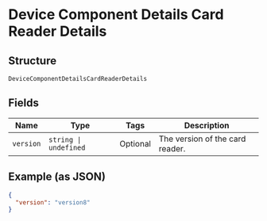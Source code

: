 <!-- Optimized: 2025-10-06 -->
<!-- RPM: 1.6.2.1.1.6.2.1_device-component-details-card-reader-details_20251006 -->
<!-- Session: E2E RPM DNA Application -->
<!-- AOM: RND (Reggie & Dro) -->
<!-- COI: TECHNOLOGY -->
<!-- RPM: HIGH -->
<!-- ACTION: BUILD -->


# Device Component Details Card Reader Details

## Structure

`DeviceComponentDetailsCardReaderDetails`

## Fields

| Name | Type | Tags | Description |
|  --- | --- | --- | --- |
| `version` | `string \| undefined` | Optional | The version of the card reader. |

## Example (as JSON)

```json
{
  "version": "version8"
}
```
